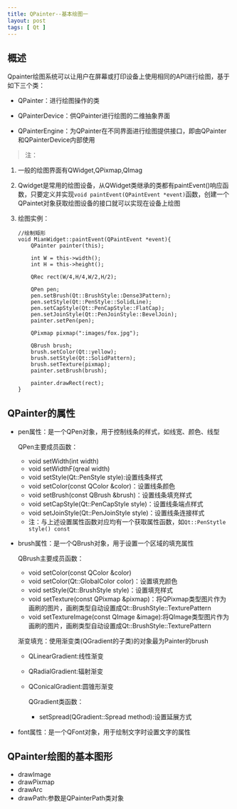 ```yaml
---
title: QPainter--基本绘图一
layout: post
tags: [ Qt ]
---
```


## 概述

Qpainter绘图系统可以让用户在屏幕或打印设备上使用相同的API进行绘图，基于如下三个类：

*   QPainter：进行绘图操作的类

*   QPainterDevice：供QPainter进行绘图的二维抽象界面

*   QPainterEngine：为QPainter在不同界面进行绘图提供接口，即由QPainter和QPainterDevice内部使用

>注：

1.  一般的绘图界面有QWidget,QPixmap,QImag

2.  Qwidget是常用的绘图设备，从QWidget类继承的类都有paintEvent()响应函数，只要定义并实现`void paintEvent(QPaintEvent *event)`函数，创建一个QPaintet对象获取绘图设备的接口就可以实现在设备上绘图
3.  绘图实例：  
    ```
    //绘制矩形
    void MianWidget::paintEvent(QPaintEvent *event){
        QPainter painter(this);

        int W = this->width();
        int H = this->height();

        QRec rect(W/4,H/4,W/2,H/2);

        QPen pen;
        pen.setBrush(Qt::BrushStyle::Dense3Pattern);
        pen.setStyle(Qt::PenStyle::SolidLine);
        pen.setCapStyle(Qt::PenCapStyle::FlatCap);
        pen.setJoinStyle(Qt::PenJoinStyle::BevelJoin);
        painter.setPen(pen);

        QPixmap pixmap(":images/fox.jpg");

        QBrush brush;
        brush.setColor(Qt::yellow);
        brush.setStyle(Qt::SolidPattern);
        brush.setTexture(pixmap);
        painter.setBrush(brush);

        painter.drawRect(rect);
    }
    ```

## QPainter的属性

*   pen属性：是一个QPen对象，用于控制线条的样式，如线宽、颜色、线型
  
     QPen主要成员函数：
     *  void setWidth(int width)
     *  void setWidthF(qreal width)
     *  void setStyle(Qt::PenStyle style):设置线条样式
     *  void setColor(const QColor &color)：设置线条颜色
     *  void setBrush(const QBrush &brush)：设置线条填充样式
     *  void setCapStyle(Qt::PenCapStyle style)：设置线条端点样式
     *  void setJoinStyle(Qt::PenJoinStyle style)：设置线条连接样式
     * 注：与上述设置属性函数对应均有一个获取属性函数，如`Qt::PenStytle style() const`

*   brush属性：是一个QBrush对象，用于设置一个区域的填充属性
    
    QBrush主要成员函数：
    *   void setColor(const QColor &color)
    *   void setColor(Qt::GlobalColor color)：设置填充颜色
    *   void setStyle(Qt::BrushStyle style)：设置填充样式
    *   void setTexture(const QPixmap &pixmap)：将QPixmap类型图片作为画刷的图片，画刷类型自动设置成Qt::BrushStyle::TexturePattern
    *   void setTextureImage(const QImage &image):将QImage类型图片作为画刷的图片，画刷类型自动设置成Qt::BrushStyle::TexturePattern

    渐变填充：使用渐变类(QGradient的子类)的对象最为Painter的brush
    * QLinearGradient:线性渐变
    * QRadialGradient:辐射渐变
    * QConicalGradient:圆锥形渐变

        QGradient类函数：
        * setSpread(QGradient::Spread method):设置延展方式
        
*   font属性：是一个QFont对象，用于绘制文字时设置文字的属性


## QPainter绘图的基本图形

*   drawImage
*   drawPixmap
*   drawArc
*   drawPath:参数是QPainterPath类对象












